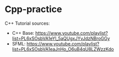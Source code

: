 # Cpp-practice
C++ Tutorial sources:
* C++ Base: https://www.youtube.com/playlist?list=PL6xSOsbVA1eYl_5aQUgxJYvJdzNBroGGy
* SFML: https://www.youtube.com/playlist?list=PL6xSOsbVA1eaJnHo_O6uB4qU8LZWzzKdo
